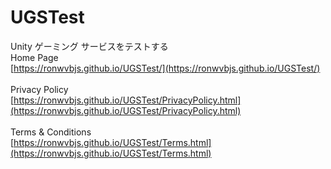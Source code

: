 # UGSTest
Unity ゲーミング サービスをテストする
<br>
Home Page<br>
[https://ronwvbjs.github.io/UGSTest/](https://ronwvbjs.github.io/UGSTest/)<br>
<br>
Privacy Policy<br>
[https://ronwvbjs.github.io/UGSTest/PrivacyPolicy.html](https://ronwvbjs.github.io/UGSTest/PrivacyPolicy.html)<br>
<br>
Terms & Conditions<br>
[https://ronwvbjs.github.io/UGSTest/Terms.html](https://ronwvbjs.github.io/UGSTest/Terms.html)<br>
